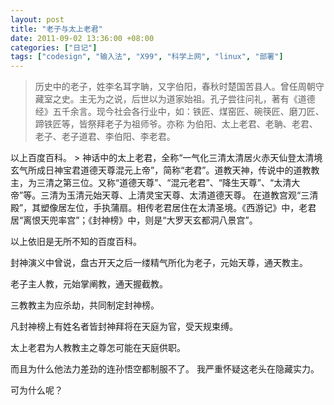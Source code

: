 ```yaml
---
layout: post
title: "老子与太上老君"
date: 2011-09-02 13:36:00 +08:00
categories: ["日记"]
tags: ["codesign", "输入法", "X99", "科学上网", "linux", "部署"]
---
```


> 历史中的老子，姓李名耳字聃，又字伯阳，春秋时楚国苦县人。曾任周朝守藏室之史。主无为之说，后世以为道家始祖。孔子尝往问礼，著有《道德经》五千余言。现今社会各行业中，如：铁匠、煤窑匠、碗筷匠、磨刀匠、蹄铁匠等，皆祭拜老子为祖师爷。亦称 为伯阳、太上老君、老聃、老君、老子、老子道君、李伯阳、李老君。

以上百度百科。 > 神话中的太上老君，全称“一气化三清太清居火赤天仙登太清境 玄气所成日神宝君道德天尊混元上帝”，简称“老君”。道教天神，传说中的道教教主，为三清之第三位。又称“道德天尊”、“混元老君”、“降生天尊”、“太清大帝”等。三清为玉清元始天尊、上清灵宝天尊、太清道德天尊。 在道教宫观“三清殿”，其塑像居左位，手执蒲扇。相传老君居住在太清圣境。《西游记》中，老君居“离恨天兜率宫”；《封神榜》中，则是“大罗天玄都洞八景宫”。

以上依旧是无所不知的百度百科。 

封神演义中曾说，盘古开天之后一缕精气所化为老子，元始天尊，通天教主。 

老子主人教，元始掌阐教，通天握截教。 

三教教主为应杀劫，共同制定封神榜。 

凡封神榜上有姓名者皆封神拜将在天庭为官，受天规束缚。 

太上老君为人教教主之尊怎可能在天庭供职。 




而且为什么他法力差劲的连孙悟空都制服不了。 
我严重怀疑这老头在隐藏实力。 

可为什么呢？